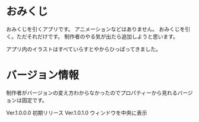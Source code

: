 # おみくじ

おみくじを引くアプリです。
アニメーションなどはありません。
おみくじを引く。ただそれだけです。
制作者のやる気が出たら追加しようと思います。

アプリ内のイラストはすべていらすとやからひっぱってきました。

# バージョン情報
制作者がバージョンの変え方わからなかったのでプロパティーから見れるバージョンは固定です。

Ver.1.0.0.0
初期リリース
Ver.1.0.1.0
ウィンドウを中央に表示

